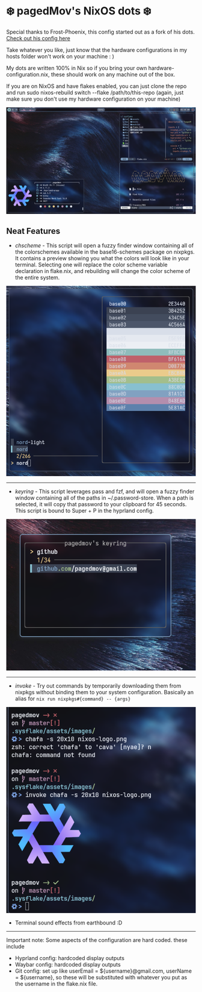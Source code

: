 # ❄️ pagedMov's NixOS dots ❄️

Special thanks to Frost-Phoenix, this config started out as a fork of his dots. [Check out his
config here](https://github.com/Frost-Phoenix/nixos-config/tree/catppuccin)

Take whatever you like, just know that the hardware configurations in my hosts folder won't work on your machine : )

My dots are written 100% in Nix so if you bring your own hardware-configuration.nix, these should work on any machine out of the box.

If you are on NixOS and have flakes enabled, you can just clone the repo and run sudo nixos-rebuild switch --flake /path/to/this-repo (again, just make sure you don't use my hardware configuration on your machine)

<div style="text-align: center;">
  <img src="./assets/screens/desktop.png" alt="Desktop" />
</div>

## Neat Features
* *chscheme* - This script will open a fuzzy finder window containing all of the colorschemes available in the base16-schemes package on nixpkgs. It contains a preview showing you what the colors will look like in your terminal. Selecting one will replace the color scheme variable declaration in flake.nix, and rebuilding will change the color scheme of the entire system.

<div style="text-align: center;">
  <img src="./assets/screens/chscheme.png" alt="chscheme" />
</div>

---

* *keyring* - This script leverages pass and fzf, and will open a fuzzy finder window containing all of the paths in ~/.password-store. When a path is selected, it will copy that password to your clipboard for 45 seconds. This script is bound to Super + P in the hyprland config.

<div style="text-align: center;">
  <img src="./assets/screens/keyring.png" alt="keyring" />
</div>

---

* *invoke* - Try out commands by temporarily downloading them from nixpkgs without binding them to your system configuration. Basically an alias for `nix run nixpkgs#{command} -- {args}`

<div style="text-align: center;">
  <img src="./assets/screens/invoke.png" alt="invoke" />
</div>

* Terminal sound effects from earthbound :D

---

Important note: Some aspects of the configuration are hard coded. these include
* Hyprland config: hardcoded display outputs
* Waybar config: hardcoded display outputs
* Git config: set up like userEmail = ${username}@gmail.com, userName = ${username}, so these will be substituted with whatever you put as the username in the flake.nix file.
